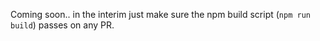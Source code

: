 Coming soon.. in the interim just make sure the npm build script (`npm run build`) passes on any PR.